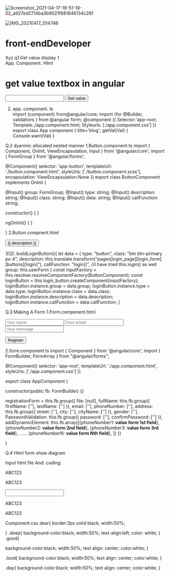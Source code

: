 ![Screenshot_2021-04-17-18-51-18-02_a927ed2714ba3b9021f681846134c26f](https://user-images.githubusercontent.com/82490151/115117803-fc921700-9fbd-11eb-93aa-b21a144f1ff5.jpg)

![IMG_20210417_204746](https://user-images.githubusercontent.com/82490151/115117862-32cf9680-9fbe-11eb-9031-bf7d31cf7635.jpg)
# front-endDeveloper
Xyz
 q1.Get value display
 1  
 App. Component. Html
<H1>get value textbox in angular</H1>
<input type=”text” #box>
<button (click)=”get Val(box. Value)” >Get value</button>

2. app. component. ts  
import {component} from@angular/core;
import {for @Builder, validatiors } from @angular form;
       @component ({
Selector:'app-root;
Template:,/app.component.html;
Styleurls: [:/app.component.css’]
})
export class App component {
title='blog';
getVal(Val)
{
Console.warn(Val)
}

Q.2 dyanmic allocated nested manner
1.Button.component.ts
import { Component, OnInit, ViewEncapsulation, Input } from '@angular/core';
import { FormGroup } from '@angular/forms';

@Component({
  selector: 'app-button',
  templateUrl: './button.component.html',
  styleUrls: ['./button.component.scss'],
  encapsulation: ViewEncapsulation.None
})
export class ButtonComponent implements OnInit {

  @Input() group: FormGroup;
  @Input() type: string;
  @Input() description: string;
  @Input() class: string;
  @Input() data: string;
  @Input() callFunction: string;


  constructor() { }

  ngOnInit() {
  }

}
2.Button.compnent.html
<div [formGroup]="group">
  <button type="{{ type }}" class="{{ class }}" (click)="{{callFunction}}">{{ description }}</button>
</div>

3(2). buildLoginButton(){
    let data = {
      type: "button",
      class: "btn btn-primary px-4",
      description: this.translate.transform("pages[login_page][login_form][buttons][login]"),
      callFunction: "login()", //I have tried this.login() as well
      group: this.userForm
      }
    const inputFactory = this.resolver.resolveComponentFactory(ButtonComponent);
    const loginButton = this.login_button.createComponent(inputFactory);
    loginButton.instance.group = data.group;
    loginButton.instance.type = data.type;
    loginButton.instance.class = data.class;
    loginButton.instance.description = data.description;
    loginButton.instance.callFunction = data.callFunction;
  }

Q.3 Making A Form
  1.Form.component.html


 <form [formGroup]="registrationForm" (ngSubmit)="onSubmit()" novalidate>
  <input formControlName="firstName" placeholder="Your name">
  <input formControlName="email" placeholder="Your email">
  <input formControlName="phoneNumber" placeholder="Your message">

  <button type="submit">Register</button>
</form>


2.form.component.ts
import { Component } from '@angular/core';
import { FormBuilder, FormArray } from "@angular/forms";

@Component({
  selector: 'app-root',
  templateUrl: './app.component.html',
  styleUrls: ['./app.component.css']
})

export class AppComponent {
  
  constructor(public fb: FormBuilder) {}

  registrationForm = this.fb.group({
    file: [null],
    fullName: this.fb.group({
      firstName: [''],
      lastName: ['']
    }),
    email: [''],
    phoneNumber: [''],
    address: this.fb.group({
      street: [''],
      city: [''],
      cityName: ['']
    }),
    gender: [''],
    PasswordValidation: this.fb.group({
      password: [''],
      confirmPassword: ['']
    }),
    addDynamicElement: this.fb.array([{phoneNumber1: **value form 1st field**},
{phoneNumber2: **value form 2nd field**},
{phoneNumber3: **value form 3rd field**},
......
{phoneNumberN: **value form Nth field**}, ])
  })  

}

Q.4 Html form show diagram 

Input html file 
And: coding:
 <!doctype html>
<html>
 <head> 
    <link rel="stylesheet" href="style.css"> 
  <link rel=" stylesheet" href="https://stackpath.bootstrapcdn.com/bootstrap/4.5.2/css/bootstrap.min.css" integrity="sha384-JcKb8q3iqJ61gNV9KGb8thSsNjpSL0n8PARn9HuZOnIxN0hoP+VmmDGMN5t9UJ0Z" crossorigin="anonymous"> 
 </head> 
 <body> 
  <div class="container  dear"> 
   <div class="row justify-content-between"> 
    <div class="col-md-2  deep  "> 
     <p>ABC123</p> 
    </div> 
    <div class="col-md-2  good "> 
     <p> ABC123</p> 
    </div> 
   </div> 
   <div class="row justify-content-center"> 
    <div class="col-md-5  night"> 
     <input type="text" required> 
    </div> 
   </div> 
   <div class="row justify-content-between"> 
    <div class="col-md-2 justify-content lood"> 
     <p> ABC123</p> 
    </div> 
    <div class="col-md-2 justify-content day"> 
     <p> ABC123</p> 
    </div> 
   </div> 
  </div> 
 </body>
</html>
    
Component.css
dear{
  border:3px solid black;
  width:50%;
  
}
.deep{
  background-color:black;
  width:50%;
  text-align:left;
  color: white;
}
.good{
  
  background-color:black;
  width:50%;
  text align: center;
  color:white;
}

.lood{
  background-color:black;
  width:50%;
  text align: center;
  color:white;
}

.day{
  background-color:black;
  width:50%;
  text align: center;
  color:white;
}
